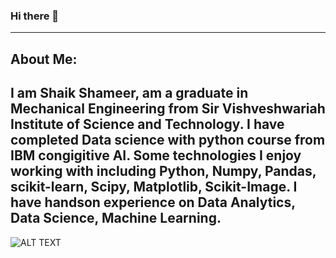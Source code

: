 ### Hi there 👋
---
## About Me: 

I am Shaik Shameer, am a graduate in Mechanical Engineering from Sir Vishveshwariah Institute of Science and Technology. I have completed Data science with python course from IBM congigitive AI. Some technologies I enjoy working with including Python, Numpy, Pandas, scikit-learn, Scipy, Matplotlib, Scikit-Image. I have handson experience on Data Analytics, Data Science, Machine Learning.
---
![ALT TEXT](https://lh3.googleusercontent.com/-CHBdXiAzdLM/XyFd3aNQlVI/AAAAAAAATjw/pJkyFLdRAK8I8g2jPIU47O-vhlo4siN9wCLcBGAsYHQ/s0/58809700.jpg)
